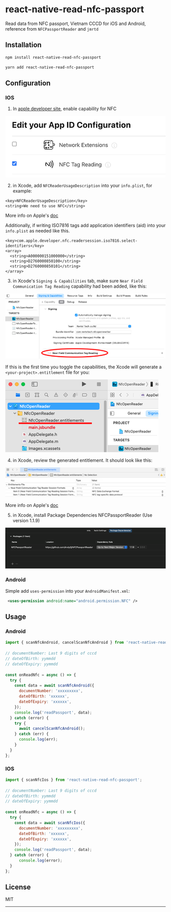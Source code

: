 # react-native-read-nfc-passport

Read data from NFC passport, Vietnam CCCD for iOS and Android, reference from `NFCPassportReader` and `jmrtd`

## Installation

```sh
npm install react-native-read-nfc-passport
```

```sh
yarn add react-native-read-nfc-passport
```

## Configuration

### IOS

1. In [apple developer site](https://developer.apple.com/), enable capability for NFC

![enable capability](./images/enable-capability.png "enable capability")

2. in Xcode, add `NFCReaderUsageDescription` into your `info.plist`, for example:

```
<key>NFCReaderUsageDescription</key>
<string>We need to use NFC</string>
```

More info on Apple's [doc](https://developer.apple.com/documentation/bundleresources/information_property_list/nfcreaderusagedescription?language=objc)

Additionally, if writing ISO7816 tags add application identifiers (aid) into your `info.plist` as needed like this.
```
<key>com.apple.developer.nfc.readersession.iso7816.select-identifiers</key>
<array>
  <string>A000000151000000</string>
  <string>D2760000850100</string>
  <string>D2760000850101</string>
</array>
```

3. in Xcode's `Signing & Capabilities` tab, make sure `Near Field Communication Tag Reading` capability had been added, like this:

![xcode-add-capability](./images/xcode-capability.png "xcode capability")

If this is the first time you toggle the capabilities, the Xcode will generate a `<your-project>.entitlement` file for you:

![xcode-add-entitlement](./images/xcode-entitlement.png "xcode entitlement")

4. in Xcode, review the generated entitlement. It should look like this:

![edit entitlement](./images/edit-entitlement.png "edit entitlement")

More info on Apple's [doc](https://developer.apple.com/documentation/bundleresources/entitlements/com_apple_developer_nfc_readersession_formats?language=objc)

5. in Xcode, install Package Dependencies NFCPassportReader (Use version 1.1.9)

![package dependencies](./images/package-dependencies.png "package dependencies")

### Android

Simple add `uses-permission` into your `AndroidManifest.xml`:

```xml
 <uses-permission android:name="android.permission.NFC" />
```

## Usage

### Android

```js
import { scanNfcAndroid, cancelScanNfcAndroid } from 'react-native-read-nfc-passport';

// documentNumber: Last 9 digits of cccd
// dateOfBirth: yymmdd
// dateOfExpiry: yymmdd

const onReadNfc = async () => {
  try {
    const data = await scanNfcAndroid({
      documentNumber: 'xxxxxxxxx',
      dateOfBirth: 'xxxxxx',
      dateOfExpiry: 'xxxxxx',
    });
    console.log('readPassport', data);
  } catch (error) {
    try {
      await cancelScanNfcAndroid();
    } catch (err) {
      console.log(err);
    }
  }
};
```

### IOS

```js
import { scanNfcIos } from 'react-native-read-nfc-passport';

// documentNumber: Last 9 digits of cccd
// dateOfBirth: yymmdd
// dateOfExpiry: yymmdd

const onReadNfc = async () => {
  try {
    const data = await scanNfcIos({
      documentNumber: 'xxxxxxxxx',
      dateOfBirth: 'xxxxxx',
      dateOfExpiry: 'xxxxxx',
    });
    console.log('readPassport', data);
  } catch (error) {
      console.log(error);
  }
};
```

## License

MIT

---
